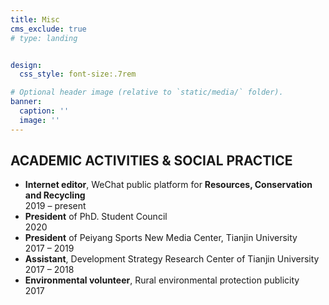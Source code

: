 ```yaml
---
title: Misc
cms_exclude: true
# type: landing


design:
  css_style: font-size:.7rem

# Optional header image (relative to `static/media/` folder).
banner:
  caption: ''
  image: ''
---
```


## ACADEMIC ACTIVITIES & SOCIAL PRACTICE

- **Internet editor**, WeChat public platform for **Resources, Conservation and Recycling**  
  2019 – present
- **President** of PhD. Student Council  
  2020
- **President** of Peiyang Sports New Media Center, Tianjin University  
  2017 – 2019
- **Assistant**, Development Strategy Research Center of Tianjin University  
  2017 – 2018
- **Environmental volunteer**, Rural environmental protection publicity  
  2017


